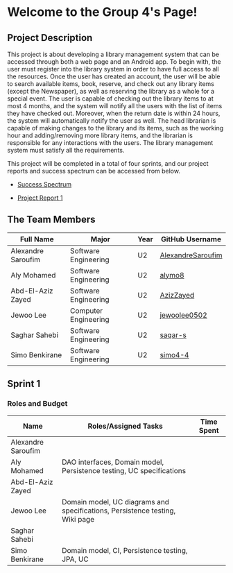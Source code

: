 # Welcome to the Group 4's Page!
## Project Description
This project is about developing a library management system that can be accessed through both a web page and an Android app. To begin with, the user must register into the library system in order to have full access to all the resources. Once the user has created an account, the user will be able to search available items, book, reserve, and check out any library items (except the Newspaper), as well as reserving the library as a whole for a special event. The user is capable of checking out the library items to at most 4 months, and the system will notify all the users with the list of items they have checked out. Moreover, when the return date is within 24 hours, the system will automatically notify the user as well. The head librarian is capable of making changes to the library and its items, such as the working hour and adding/removing more library items, and the librarian is responsible for any interactions with the users. The library management system must satisfy all the requirements.

This project will be completed in a total of four sprints, and our project reports and success spectrum can be accessed from below.

- [Success Spectrum](https://github.com/McGill-ECSE321-Fall2021/project-group-04/wiki/Success-Spectrum)

- [Project Report 1](https://github.com/McGill-ECSE321-Fall2021/project-group-04/wiki/Project-Report-1)


## The Team Members
|      Full Name     |         Major        | Year |  GitHub Username  |
| ------------------ | -------------------- | ---- | ----------------- |
| Alexandre Saroufim | Software Engineering |  U2  | [AlexandreSaroufim](https://github.com/alexandresaroufim) |
|    Aly Mohamed     | Software Engineering |  U2  | [alymo8](https://github.com/alymo8)        |
| Abd-El-Aziz Zayed  | Software Engineering |  U2  | [AzizZayed](https://github.com/AzizZayed) |
|     Jewoo Lee      | Computer Engineering |  U2  | [jewoolee0502](https://github.com/jewoolee0502)   |
|   Saghar Sahebi    | Software Engineering |  U2  | [saqar-s](https://github.com/saqar-s)     |
| Simo      Benkirane| Software Engineering |  U2  | [simo4-4 ](https://github.com/simo4-4)|

## Sprint 1

### Roles and Budget
|        Name        |         Roles/Assigned Tasks       |    Time Spent   |
| ------------------ | ---------------------------------- | --------------- |
| Alexandre Saroufim |                                    |                 |
|    Aly Mohamed     | DAO interfaces, Domain model, Persistence testing, UC specifications  |                 |
| Abd-El-Aziz Zayed  |                                    |                 |
|     Jewoo Lee      | Domain model, UC diagrams and specifications, Persistence testing, Wiki page   |                 |
|   Saghar Sahebi    |                                    |                 |
| Simo      Benkirane| Domain model, CI, Persistence testing, JPA, UC                                 |                 |
